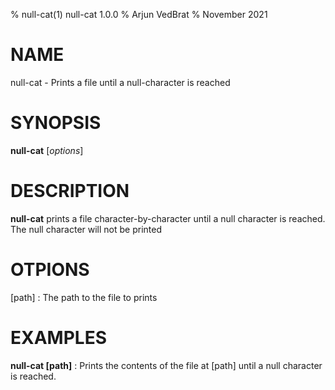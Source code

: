 % null-cat(1) null-cat 1.0.0
% Arjun VedBrat
% November 2021

# NAME
null-cat - Prints a file until a null-character is reached

# SYNOPSIS
**null-cat** [*options*]

# DESCRIPTION
**null-cat** prints a file character-by-character until a null character is reached. The null character will not be printed

# OTPIONS
[path]
: The path to the file to prints

# EXAMPLES
**null-cat [path]**
: Prints the contents of the file at [path] until a null character is reached.
